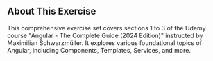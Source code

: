 ## About This Exercise

This comprehensive exercise set covers sections 1 to 3 of the Udemy course "Angular - The Complete Guide (2024 Edition)" instructed by Maximilian Schwarzmüller. It explores various foundational topics of Angular, including Components, Templates, Services, and more.
